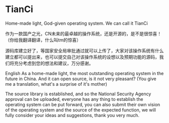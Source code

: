 # TianCi
Home-made light, God-given operating system. We can call it TianCi

作为一款国产之光，CN未来的最卓越的操作系统，还是开源的，是不是很惊喜！（你给我翻译翻译，什么叫tm的惊喜）

源码库建立好了，等国家安全局审批通过就可以上传了，大家对该操作系统有什么建立都可以提出来，也可以提交自己对该操作系统的设想以及预期功能的源码，我们将充分考虑到您的想法和建议，万分感谢。





English
As a home-made light, the most outstanding operating system in the future in China. And it can open source, is it not very pleasant? (You give me a translation, what's a surprise of it's mother)

The source library is established, and so the National Security Agency approval can be uploaded, everyone has any thing to establish the operating system can be put forward, you can also submit their own vision of the operating system and the source of the expected function, we will fully consider your ideas and suggestions, thank you very much.
